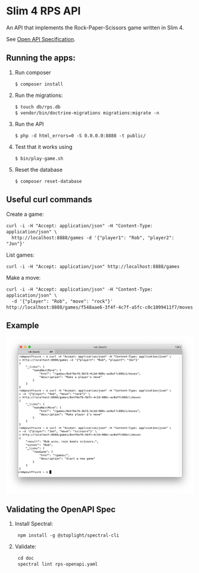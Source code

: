 # Slim 4 RPS API

An API that implements the Rock-Paper-Scissors game written in Slim 4.

See [Open API Specification](https://akrabat.com/stuff/rps.html).

## Running the apps:

1. Run composer

       $ composer install

2. Run the migrations:

       $ touch db/rps.db
       $ vendor/bin/doctrine-migrations migrations:migrate -n

3. Run the API

       $ php -d html_errors=0 -S 0.0.0.0:8888 -t public/

4. Test that it works using

       $ bin/play-game.sh

5. Reset the database

       $ composer reset-database

## Useful curl commands

Create a game:

    curl -i -H "Accept: application/json" -H "Content-Type: application/json" \
      http://localhost:8888/games -d '{"player1": "Rob", "player2": "Jon"}'

List games:

    curl -i -H "Accept: application/json" http://localhost:8888/games

Make a move:

    curl -i -H "Accept: application/json" -H "Content-Type: application/json" \
      -d '{"player": "Rob", "move": "rock"}' http://localhost:8888/games/f548aae6-3f4f-4c7f-a5fc-c0c1099411f7/moves


## Example

![Screenshot of Terminal showing curl playing the RPA game ](https://raw.githubusercontent.com/akrabat/slim4-rps-api/master/doc/slim4-api-rps-example.png)


## Validating the OpenAPI Spec

1. Install Spectral:
   
        npm install -g @stoplight/spectral-cli

2. Validate:

        cd doc
        spectral lint rps-openapi.yaml


